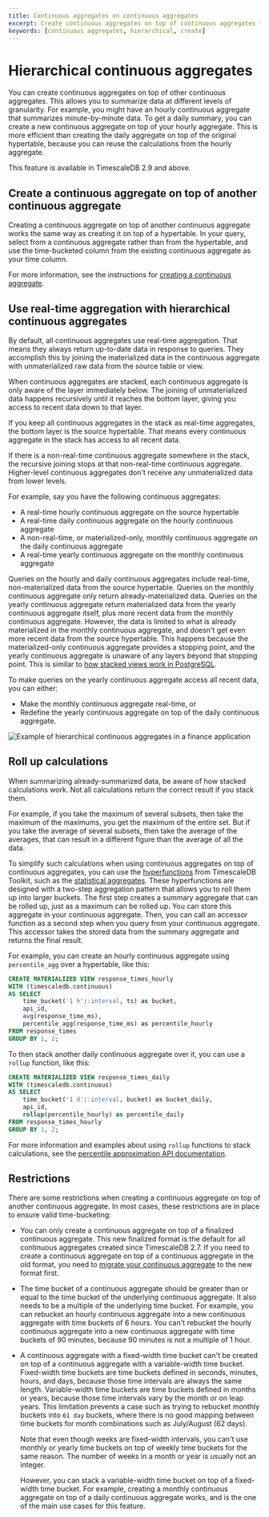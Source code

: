 ```yaml
---
title: Continuous aggregates on continuous aggregates
excerpt: Create continuous aggregates on top of continuous aggregates to summarize data at different granularities
keywords: [continuous aggregates, hierarchical, create]
---
```


# Hierarchical continuous aggregates

You can create continuous aggregates on top of other continuous aggregates. This
allows you to summarize data at different levels of granularity. For example,
you might have an hourly continuous aggregate that summarizes minute-by-minute
data. To get a daily summary, you can create a new continuous aggregate on top
of your hourly aggregate. This is more efficient than creating the daily
aggregate on top of the original hypertable, because you can reuse the
calculations from the hourly aggregate.

This feature is available in TimescaleDB 2.9 and above.

## Create a continuous aggregate on top of another continuous aggregate

Creating a continuous aggregate on top of another continuous aggregate works the
same way as creating it on top of a hypertable. In your query, select from a
continuous aggregate rather than from the hypertable, and use the time-bucketed
column from the existing continuous aggregate as your time column.

For more information, see the instructions for [creating a continuous
aggregate][create-cagg].

## Use real-time aggregation with hierarchical continuous aggregates

By default, all continuous aggregates use real-time aggregation. That means they
always return up-to-date data in response to queries. They accomplish this by
joining the materialized data in the continuous aggregate with unmaterialized
raw data from the source table or view.

When continuous aggregates are stacked, each continuous aggregate is only aware
of the layer immediately below. The joining of unmaterialized data happens
recursively until it reaches the bottom layer, giving you access to recent data
down to that layer.

If you keep all continuous aggregates in the stack as real-time aggregates, the
bottom layer is the source hypertable. That means every continuous aggregate in
the stack has access to all recent data.

If there is a non-real-time continuous aggregate somewhere in the stack, the
recursive joining stops at that non-real-time continuous aggregate. Higher-level
continuous aggregates don't receive any unmaterialized data from lower levels.

For example, say you have the following continuous aggregates:

*   A real-time hourly continuous aggregate on the source hypertable
*   A real-time daily continuous aggregate on the hourly continuous aggregate
*   A non-real-time, or materialized-only, monthly continuous aggregate on the
    daily continuous aggregate
*   A real-time yearly continuous aggregate on the monthly continuous aggregate

Queries on the hourly and daily continuous aggregates include real-time,
non-materialized data from the source hypertable. Queries on the monthly
continuous aggregate only return already-materialized data. Queries on the
yearly continuous aggregate return materialized data from the yearly continuous
aggregate itself, plus more recent data from the monthly continuous aggregate.
However, the data is limited to what is already materialized in the monthly
continuous aggregate, and doesn't get even more recent data from the source
hypertable. This happens because the materialized-only continuous aggregate
provides a stopping point, and the yearly continuous aggregate is unaware of any
layers beyond that stopping point. This is similar to [how stacked views work in
PostgreSQL][postgresql-views].

To make queries on the yearly continuous aggregate access all recent data, you
can either:

*   Make the monthly continuous aggregate real-time, or
*   Redefine the yearly continuous aggregate on top of the daily continuous
    aggregate.

<img class="main-content__illustration" src="https://s3.amazonaws.com/assets.timescale.com/docs/images/cagg_hierarchy.png" alt="Example of hierarchical continuous aggregates in a finance application"/>

## Roll up calculations

When summarizing already-summarized data, be aware of how stacked calculations
work. Not all calculations return the correct result if you stack them.

For example, if you take the maximum of several subsets, then take the maximum
of the maximums, you get the maximum of the entire set. But if you take the
average of several subsets, then take the average of the averages, that can
result in a different figure than the average of all the data.

To simplify such calculations when using continuous aggregates on top of
continuous aggregates, you can use the [hyperfunctions][hyperfunctions] from
TimescaleDB Toolkit, such as the [statistical aggregates][stats-aggs]. These
hyperfunctions are designed with a two-step aggregation pattern that allows you
to roll them up into larger buckets. The first step creates a summary aggregate
that can be rolled up, just as a maximum can be rolled up. You can store this
aggregate in your continuous aggregate. Then, you can call an accessor function
as a second step when you query from your continuous aggregate. This accessor
takes the stored data from the summary aggregate and returns the final result.

For example, you can create an hourly continuous aggregate using `percentile_agg`
over a hypertable, like this:

```sql
CREATE MATERIALIZED VIEW response_times_hourly
WITH (timescaledb.continuous)
AS SELECT
    time_bucket('1 h'::interval, ts) as bucket,
    api_id,
    avg(response_time_ms),
    percentile_agg(response_time_ms) as percentile_hourly
FROM response_times
GROUP BY 1, 2;
```

To then stack another daily continuous aggregate over it, you can use a `rollup`
function, like this:

```sql
CREATE MATERIALIZED VIEW response_times_daily
WITH (timescaledb.continuous)
AS SELECT
    time_bucket('1 d'::interval, bucket) as bucket_daily,
    api_id,
    rollup(percentile_hourly) as percentile_daily
FROM response_times_hourly
GROUP BY 1, 2;
```

For more information and examples about using `rollup` functions to stack
calculations, see the [percentile approximation API documentation][percentile_agg_api].

## Restrictions

There are some restrictions when creating a continuous aggregate on top of
another continuous aggregate. In most cases, these restrictions are in place to
ensure valid time-bucketing:

*   You can only create a continuous aggregate on top of a finalized continuous
    aggregate. This new finalized format is the default for all continuous
    aggregates created since TimescaleDB 2.7. If you need to create a continuous
    aggregate on top of a continuous aggregate in the old format, you need to
    [migrate your continuous aggregate][migrate-cagg] to the new format first.

*   The time bucket of a continuous aggregate should be greater than or equal to
    the time bucket of the underlying continuous aggregate. It also needs to be
    a multiple of the underlying time bucket. For example, you can rebucket an
    hourly continuous aggregate into a new continuous aggregate with time
    buckets of 6 hours. You can't rebucket the hourly continuous aggregate into
    a new continuous aggregate with time buckets of 90 minutes, because 90
    minutes is not a multiple of 1 hour.

*   A continuous aggregate with a fixed-width time bucket can't be created on
    top of a continuous aggregate with a variable-width time bucket. Fixed-width
    time buckets are time buckets defined in seconds, minutes, hours, and days,
    because those time intervals are always the same length. Variable-width time
    buckets are time buckets defined in months or years, because those time
    intervals vary by the month or on leap years. This limitation prevents a
    case such as trying to rebucket monthly buckets into `61 day` buckets, where
    there is no good mapping between time buckets for month combinations such as
    July/August (62 days).

    Note that even though weeks are fixed-width intervals, you can't use monthly
    or yearly time buckets on top of weekly time buckets for the same reason.
    The number of weeks in a month or year is usually not an integer.

    However, you can stack a variable-width time bucket on top of a fixed-width
    time bucket. For example, creating a monthly continuous aggregate on top of
    a daily continuous aggregate works, and is the one of the main use cases for
    this feature.

[create-cagg]: /use-timescale/:currentVersion:/continuous-aggregates/create-a-continuous-aggregate/
[hyperfunctions]: /use-timescale/:currentVersion:/hyperfunctions/
[migrate-cagg]: /use-timescale/:currentVersion:/continuous-aggregates/migrate/
[postgresql-views]: https://www.postgresql.org/docs/current/rules-views.html
[stats-aggs]: /api/:currentVersion:/hyperfunctions/statistical-and-regression-analysis/stats_agg-one-variable/
[percentile_agg_api]: /api/:currentVersion:/hyperfunctions/percentile-approximation/uddsketch/#aggregate-and-roll-up-percentile-data-to-calculate-daily-percentiles-using-percentile_agg
